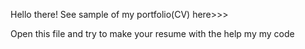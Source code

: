 Hello there!
See sample of my portfolio(CV) here>>>

Open this file and try to make your resume with the help my my code
